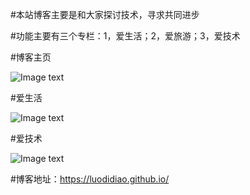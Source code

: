 #本站博客主要是和大家探讨技术，寻求共同进步

#功能主要有三个专栏：1，爱生活；2，爱旅游；3，爱技术

#博客主页

![Image text](https://luodidiao.github.io/image/blog1.jpg)

#爱生活

![Image text](https://luodidiao.github.io/image/blog2.jpg)

#爱技术

![Image text](https://luodidiao.github.io/image/blog3.jpg)

#博客地址：https://luodidiao.github.io/
